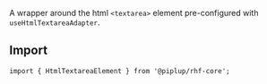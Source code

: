 A wrapper around the html `<textarea>` element pre-configured with `useHtmlTextareaAdapter`.

## <span className="docs-h2">Import</span>

```tsx
import { HtmlTextareaElement } from '@piplup/rhf-core';
```
